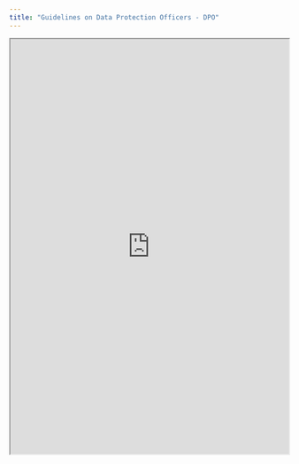 ```yaml
---
title: "Guidelines on Data Protection Officers - DPO"
---
```



<iframe height="750" width="100%" src="https://ewelton.github.io/ktest/wiki.html#Guidelines%20on%20Data%20Protection%20Officers%20-%20DPO"></iframe>
